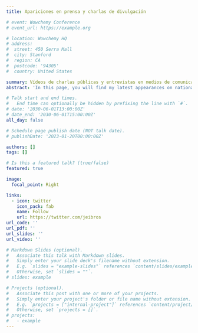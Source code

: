 ```yaml
---
title: Apariciones en prensa y charlas de divulgación

# event: Wowchemy Conference
# event_url: https://example.org

# location: Wowchemy HQ
# address:
#  street: 450 Serra Mall
#  city: Stanford
#  region: CA
#  postcode: '94305'
#  country: United States

summary: Vídeos de charlas públicas y entrevistas en medios de comunicación.
abstract: 'In this page, you will find my latest appearances on national and international media, as well as some of my public talks in different events.'

# Talk start and end times.
#   End time can optionally be hidden by prefixing the line with `#`.
# date: '2030-06-01T13:00:00Z'
# date_end: '2030-06-01T15:00:00Z'
all_day: false

# Schedule page publish date (NOT talk date).
# publishDate: '2023-01-20T00:00:00Z'

authors: []
tags: []

# Is this a featured talk? (true/false)
featured: true

image:
  focal_point: Right

links:
  - icon: twitter
    icon_pack: fab
    name: Follow
    url: https://twitter.com/jeibros
url_code: ''
url_pdf: ''
url_slides: ''
url_video: ''

# Markdown Slides (optional).
#   Associate this talk with Markdown slides.
#   Simply enter your slide deck's filename without extension.
#   E.g. `slides = "example-slides"` references `content/slides/example-slides.md`.
#   Otherwise, set `slides = ""`.
# slides: example

# Projects (optional).
#   Associate this post with one or more of your projects.
#   Simply enter your project's folder or file name without extension.
#   E.g. `projects = ["internal-project"]` references `content/project/deep-learning/index.md`.
#   Otherwise, set `projects = []`.
# projects:
#   - example
---
```


